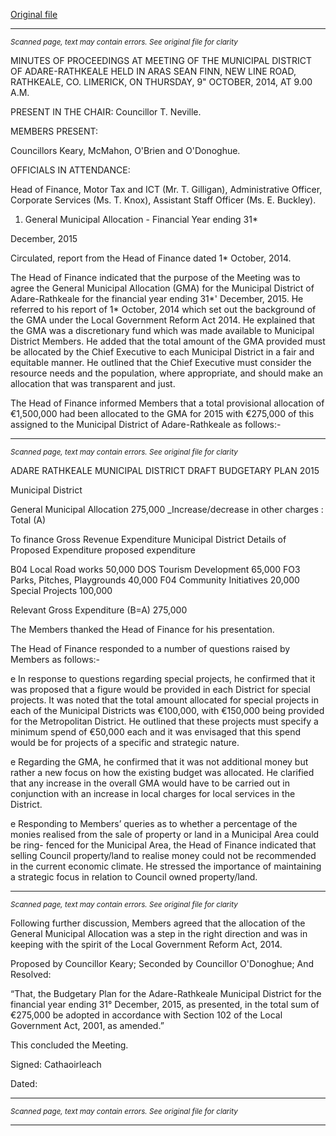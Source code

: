 [Original file](https://www.limerick.ie/sites/default/files/media/documents/2017-07/minutes_of_meeting_-_municipal_district_of_adare-rathkeale_-_9th_october_2014.pdf)

---
*<small>Scanned page, text may contain errors. See original file for clarity</small>*  

MINUTES OF PROCEEDINGS AT MEETING OF THE MUNICIPAL
DISTRICT OF ADARE-RATHKEALE HELD IN ARAS SEAN FINN, NEW
LINE ROAD, RATHKEALE, CO. LIMERICK, ON THURSDAY, 9"
OCTOBER, 2014, AT 9.00 A.M.

PRESENT IN THE CHAIR: Councillor T. Neville.

MEMBERS PRESENT:

Councillors Keary, McMahon, O'Brien and O'Donoghue.

OFFICIALS IN ATTENDANCE:

Head of Finance, Motor Tax and ICT (Mr. T. Gilligan), Administrative Officer,
Corporate Services (Ms. T. Knox), Assistant Staff Officer (Ms. E. Buckley).

1. General Municipal Allocation - Financial Year ending 31*

December, 2015

Circulated, report from the Head of Finance dated 1* October, 2014.

The Head of Finance indicated that the purpose of the Meeting was to agree the
General Municipal Allocation (GMA) for the Municipal District of Adare-Rathkeale for
the financial year ending 31*' December, 2015. He referred to his report of 1*
October, 2014 which set out the background of the GMA under the Local
Government Reform Act 2014. He explained that the GMA was a discretionary fund
which was made available to Municipal District Members. He added that the total
amount of the GMA provided must be allocated by the Chief Executive to each
Municipal District in a fair and equitable manner. He outlined that the Chief
Executive must consider the resource needs and the population, where appropriate,
and should make an allocation that was transparent and just.

The Head of Finance informed Members that a total provisional allocation of
€1,500,000 had been allocated to the GMA for 2015 with €275,000 of this assigned
to the Municipal District of Adare-Rathkeale as follows:-


---
*<small>Scanned page, text may contain errors. See original file for clarity</small>*  

ADARE RATHKEALE MUNICIPAL DISTRICT DRAFT BUDGETARY PLAN 2015

Municipal District

General Municipal Allocation 275,000
_Increase/decrease in other charges :
Total (A)

To finance Gross Revenue Expenditure Municipal District
Details of Proposed Expenditure proposed expenditure

B04 Local Road works 50,000
DOS Tourism Development 65,000
FO3 Parks, Pitches, Playgrounds 40,000
F04 Community Initiatives 20,000
Special Projects 100,000

Relevant Gross Expenditure (B=A) 275,000

The Members thanked the Head of Finance for his presentation.

The Head of Finance responded to a number of questions raised by Members as
follows:-

e In response to questions regarding special projects, he confirmed that it was
proposed that a figure would be provided in each District for special projects.
It was noted that the total amount allocated for special projects in each of the
Municipal Districts was €100,000, with €150,000 being provided for the
Metropolitan District. He outlined that these projects must specify a minimum
spend of €50,000 each and it was envisaged that this spend would be for
projects of a specific and strategic nature.

e Regarding the GMA, he confirmed that it was not additional money but rather
a new focus on how the existing budget was allocated. He clarified that any
increase in the overall GMA would have to be carried out in conjunction with
an increase in local charges for local services in the District.

e Responding to Members’ queries as to whether a percentage of the monies
realised from the sale of property or land in a Municipal Area could be ring-
fenced for the Municipal Area, the Head of Finance indicated that selling
Council property/land to realise money could not be recommended in the
current economic climate. He stressed the importance of maintaining a
strategic focus in relation to Council owned property/land.


---
*<small>Scanned page, text may contain errors. See original file for clarity</small>*  

Following further discussion, Members agreed that the allocation of the General
Municipal Allocation was a step in the right direction and was in keeping with the
spirit of the Local Government Reform Act, 2014.

Proposed by Councillor Keary;
Seconded by Councillor O'Donoghue;
And Resolved:

“That, the Budgetary Plan for the Adare-Rathkeale Municipal District for the financial
year ending 31° December, 2015, as presented, in the total sum of €275,000 be
adopted in accordance with Section 102 of the Local Government Act, 2001, as
amended.”

This concluded the Meeting.

Signed:
Cathaoirleach

Dated:


---
*<small>Scanned page, text may contain errors. See original file for clarity</small>*  



---
